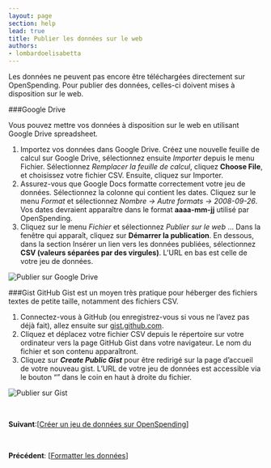 ```yaml
---
layout: page
section: help
lead: true
title: Publier les données sur le web
authors:
- lombardoelisabetta
---
```

Les données ne peuvent pas encore être téléchargées directement sur OpenSpending. Pour publier des données, celles-ci doivent mises à disposition sur le web.

###Google Drive

Vous pouvez mettre vos données à disposition sur le web en utilisant Google Drive spreadsheet.

1. Importez vos données dans Google Drive. Créez une nouvelle feuille de calcul sur Google Drive, sélectionnez ensuite _Importer_ depuis le menu Fichier. Sélectionnez _Remplacer la feuille de calcul_, cliquez **Choose File**, et choisissez votre fichier CSV. Ensuite, cliquez sur Importer.
2. Assurez-vous que Google Docs formatte correctement votre jeu de données. Sélectionnez la colonne qui contient les dates. Cliquez sur le menu _Format_ et sélectionnez _Nombre -&gt; Autre formats -&gt; 2008-09-26_. Vos dates devraient apparaître dans le format **aaaa-mm-jj** utilisé par OpenSpending.
3. Cliquez sur le menu _Fichier_ et sélectionnez _Publier sur le web_ ... Dans la fenêtre qui apparaît, cliquez sur **Démarrer la publication**. En dessous, dans la section Insérer un lien vers les données publiées, sélectionnez **CSV (valeurs séparées par des virgules)**. L’URL en bas est celle de votre jeu de données.

![Publier sur Google Drive](http://0.0.0.0:8080/wp-content/uploads/2013/08/image_0.png)

###Gist
GitHub Gist est un moyen très pratique pour héberger des fichiers textes de petite taille, notamment des fichiers CSV.

1. Connectez-vous à GitHub (ou enregistrez-vous si vous ne l’avez pas déjà fait), allez ensuite sur [gist.github.com](https://gist.github.com "Gist").
2. Cliquez et déplacez votre fichier CSV depuis le répertoire sur votre ordinateur vers la page GitHub Gist dans votre navigateur. Le nom du fichier et son contenu apparaîtront.
3. Cliquez sur _**Create Public Gist**_ pour être redirigé sur la page d’accueil de votre nouveau gist. L’URL de votre jeu de données est accessible via le bouton “” dans le coin en haut à droite du fichier.

![Publier sur Gist](http://blog.openspending.org/files/2013/08/image_1-e1375888253802.png)

&nbsp;

**Suivant**:[<a href="./creer-un-jeu-de-donnees-sur-openspending/">Créer un jeu de données sur OpenSpending</a>]

&nbsp;

**Précédent**: [<a href="./formatter-les-donnees/">Formatter les données</a>]
